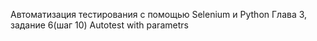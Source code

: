Автоматизация тестирования с помощью Selenium и Python
Глава 3, задание 6(шаг 10)
Autotest with parametrs
